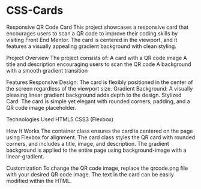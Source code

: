 # CSS-Cards

Responsive QR Code Card
This project showcases a responsive card that encourages users to scan a QR code to improve their coding skills by visiting Front End Mentor. The card is centered in the viewport, and it features a visually appealing gradient background with clean styling.

Project Overview
The project consists of:
A card with a QR code image
A title and description encouraging users to scan the QR code
A background with a smooth gradient transition

Features
Responsive Design: The card is flexibly positioned in the center of the screen regardless of the viewport size.
Gradient Background: A visually pleasing linear gradient background adds depth to the design.
Stylized Card: The card is simple yet elegant with rounded corners, padding, and a QR code image placeholder.

Technologies Used
HTML5
CSS3 (Flexbox)

How It Works
The container class ensures the card is centered on the page using Flexbox for alignment.
The card class styles the QR card with rounded corners, and includes a title, image, and description.
The gradient background is applied to the entire page using background-image with a linear-gradient.

Customization
To change the QR code image, replace the qrcode.png file with your desired QR code image.
The text in the card can be easily modified within the HTML.
